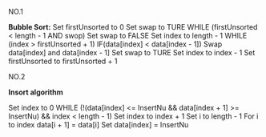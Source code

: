 NO.1 

**Bubble Sort:**
Set firstUnsorted to 0
Set swap to TURE
WHILE (firstUnsorted < length - 1 AND swop)
    Set swap to FALSE
    Set index to length - 1
    WHILE (index > firstUnsorted + 1)
        IF(data[index] < data[index - 1])
            Swap data[index] and data[index - 1]
            Set swap to TURE
        Set index to index - 1
    Set firstUnsorted to firstUnsorted + 1

NO.2

**Insort algorithm**

Set index to 0
WHILE (!(data[index] <= InsertNu && data[index + 1] >= InsertNu) && index < length - 1)
    Set index to index + 1
Set i to length - 1
For i to index 
    data[i + 1] = data[i]
Set data[index] = InsertNu

    
